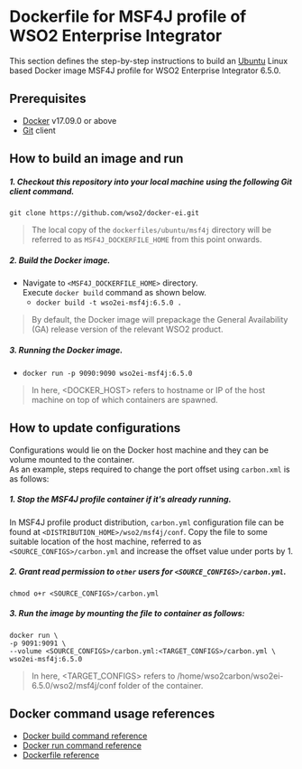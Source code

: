 # Dockerfile for MSF4J profile of WSO2 Enterprise Integrator #

This section defines the step-by-step instructions to build an [Ubuntu](https://hub.docker.com/_/ubuntu/) Linux based Docker image
MSF4J profile for WSO2 Enterprise Integrator 6.5.0.

## Prerequisites

* [Docker](https://www.docker.com/get-docker) v17.09.0 or above
* [Git](https://git-scm.com/book/en/v2/Getting-Started-Installing-Git) client

## How to build an image and run

##### 1. Checkout this repository into your local machine using the following Git client command.

```
git clone https://github.com/wso2/docker-ei.git
```

>The local copy of the `dockerfiles/ubuntu/msf4j` directory will be referred to as `MSF4J_DOCKERFILE_HOME` from this point onwards.

##### 2. Build the Docker image.

- Navigate to `<MSF4J_DOCKERFILE_HOME>` directory. <br>
  Execute `docker build` command as shown below.
    + `docker build -t wso2ei-msf4j:6.5.0 .`

> By default, the Docker image will prepackage the General Availability (GA) release version of the relevant WSO2 product.

##### 3. Running the Docker image.

- `docker run -p 9090:9090 wso2ei-msf4j:6.5.0`
    
>In here, <DOCKER_HOST> refers to hostname or IP of the host machine on top of which containers are spawned.

## How to update configurations

Configurations would lie on the Docker host machine and they can be volume mounted to the container. <br>
As an example, steps required to change the port offset using `carbon.xml` is as follows:

##### 1. Stop the MSF4J profile container if it's already running.

In MSF4J profile product distribution, `carbon.yml` configuration file can be found at `<DISTRIBUTION_HOME>/wso2/msf4j/conf`.
Copy the file to some suitable location of the host machine, referred to as `<SOURCE_CONFIGS>/carbon.yml` and
increase the offset value under ports by 1.

##### 2. Grant read permission to `other` users for `<SOURCE_CONFIGS>/carbon.yml`.

```
chmod o+r <SOURCE_CONFIGS>/carbon.yml
```

##### 3. Run the image by mounting the file to container as follows:

```
docker run \
-p 9091:9091 \
--volume <SOURCE_CONFIGS>/carbon.yml:<TARGET_CONFIGS>/carbon.yml \
wso2ei-msf4j:6.5.0
```

>In here, <TARGET_CONFIGS> refers to /home/wso2carbon/wso2ei-6.5.0/wso2/msf4j/conf folder of the container.

## Docker command usage references

* [Docker build command reference](https://docs.docker.com/engine/reference/commandline/build/)
* [Docker run command reference](https://docs.docker.com/engine/reference/run/)
* [Dockerfile reference](https://docs.docker.com/engine/reference/builder/)
